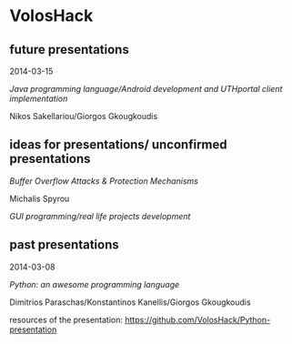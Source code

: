 VolosHack
=========

future presentations
---
2014-03-15

*Java programming language/Android development and UTHportal client implementation*

Nikos Sakellariou/Giorgos Gkougkoudis


ideas for presentations/ unconfirmed presentations
---
*Buffer Overflow Attacks & Protection Mechanisms*

Michalis Spyrou


*GUI programming/real life projects development*


past presentations
---
2014-03-08

*Python: an awesome programming language*

Dimitrios Paraschas/Konstantinos Kanellis/Giorgos Gkougkoudis

resources of the presentation: https://github.com/VolosHack/Python-presentation

